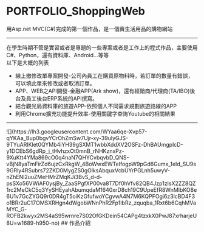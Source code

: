 # PORTFOLIO_ShoppingWeb
用Asp.net MVC(C#)完成的第一個作品，是一個賣生活用品的購物網站
<hr>
在學生時期不管是實習或者是專題的一些專案或者是工作上的程式作品，主要使用C#、Python，還有資料庫、Android…等等<br>
以下是大概的列表
<ul>
<li>線上撤修改單專案開發-公司內員工在購買原物料時，若訂單的數量有錯誤，可以填此單來修改或者取消訂單。
<li>APP、WEB之API開發-金融APP(Ark show)，還有經銷商/代理商(TA/IBO)後台及員工後台ERP系統的API撰寫。
<li>結合觀光局資料庫的旅遊APP-依照個人不同需求規劃旅遊路線的APP
<li>利用Chrome擴充功能提升效率-使用關鍵字查詢Youtube的相關結果
</ul>
<hr>
	![](https://lh3.googleusercontent.com/WYaa6qe-Xvp57-qYKAa_Bup0bgvYCrOhZmSw7Ujr-xy-39ulyGJS-9TYuARIKlet0QYMb4iYH39gSXMT1wbbXddXV2OSFz-DhBAUmgplcD-y1DCEbS6gdRp_j_tHvhzxOt0mnB_rNHKznxPz-9XuKtt4YMa869cO0q4naN7QHYCvbqvbD_QNS-vBjN8yaTmFirZd6ujzCxRkgW_4BoWwxEWTeIfogpW9pGd6Gumx_1eId_SU9s9GRly4RSubrs72ZKD0MygZS0gOlksAbquxVcbUYrPGLnh5uwyV-nZhENl2uuZMeHMrZMqKJi3BvS_d-d-psSXo56VWiAF0ysjBy_ZaaSPgfXP00va8T7Df0hVfv82QB4Jzp1zIsX2ZZ8QZ1rc2MeCkC5q3YySHEyahAbumqdaM1640xrD8ch19C9UpeEfR8WnMIbKO8e6U1v7GcZYGQ9r0DR4gT5oiKzGfufwoYCgvwA4N7M6KQPFOgi6z3lcBD4F3o1BRr2uC17OMSXRHgn4dWgobWNnPhR2Fp1IbRz_zquqba_1Rxt6b6CqhMVaMYC_G-ROFB2kwyx2MS4aS95wrnre7S02OfGKDein54CAPg4tzxkX0PwJ87xrharjeU8U=w1689-h950-no)
## 作品介紹
